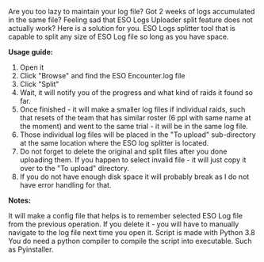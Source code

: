 Are you too lazy to maintain your log file? Got 2 weeks of logs accumulated in the same file? Feeling sad that ESO Logs Uploader split feature does not actually work? Here is a solution for you. ESO Logs splitter tool that is capable to split any size of ESO Log file so long as you have space.

**Usage guide:**

1. Open it
2. Click "Browse" and find the ESO Encounter.log file
3. Click "Split"
4. Wait, it will notify you of the progress and what kind of raids it found so far.
5. Once finished - it will make a smaller log files if individual raids, such that resets of the team that has similar roster (6 ppl with same name at the moment) and went to the same trial - it will be in the same log file. 
6. Those individual log files will be placed in the "To upload" sub-directory at the same location where the ESO log splitter is located.
7. Do not forget to delete the original and split files after you done uploading them. If you happen to select invalid file - it will just copy it over to the "To upload" directory.
8. If you do not have enough disk space it will probably break as I do not have error handling for that.

**Notes:**

It will make a config file that helps is to remember selected ESO Log file from the previous operation. If you delete it - you will have to manually navigate to the log file next time you open it.
Script is made with Python 3.8
You do need a python compiler to compile the script into executable. Such as Pyinstaller.

